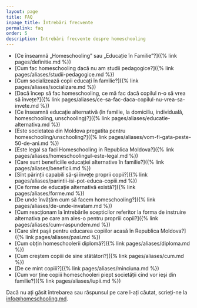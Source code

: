 ```yaml
---
layout: page
title: FAQ
inpage_title: Întrebări frecvente
permalink: faq
order: 5
description: Întrebări frecvente despre homeschooling
---
```


* [Ce înseamnă „Homeschooling” sau „Educație în Familie”?]({% link pages/definitie.md %})
* [Cum fac homeschooling dacă nu am studii pedagogice?]({%
  link pages/aliases/studii-pedagogice.md %})
* [Cum socializează copii educați în familie?]({% link
pages/aliases/socializare.md %})
* [Dacă încep să fac homeschooling, ce mă fac dacă copilul n-o să vrea să învețe?]({% link pages/aliases/ce-sa-fac-daca-copilul-nu-vrea-sa-invete.md %})
* [Ce înseamnă educație alternativă (în familie, la domiciliu, individuală,
homeschooling, unschooling)?]({% link pages/aliases/educatie-alternativa.md %})
* [Este societatea din Moldova pregatita pentru homeschooling/unschooling?]({%
link pages/aliases/vom-fi-gata-peste-50-de-ani.md %})
* [Este legal sa faci Homeschooling in Republica Moldova?]({% link
pages/aliases/homeschoolingul-este-legal.md %})
* [Care sunt beneficiile educației alternative în familie?]({% link
pages/aliases/beneficii.md %})
* [Sînt părinții capabili să-şi învețe proprii copii?]({% link
pages/aliases/parintii-isi-pot-educa-copiii.md %})
* [Ce forme de educație alternativă există?]({% link pages/aliases/forme.md %})
* [De unde învățăm cum să facem homeschooling?]({% link
pages/aliases/de-unde-invatam.md %})
* [Cum reacționam la întrebările scepticilor referitor la forma de instruire
alternativa pe care am ales-o pentru propriii copii?]({% link
pages/aliases/cum-raspundem.md %})
* [Care sînt pașii pentru educarea copiilor acasă în Republica Moldova?]({% link
pages/aliases/pasi.md %})
* [Cum obțin homeschoolerii diplomă?]({% link pages/aliases/diploma.md %})
* [Cum creștem copiii de sine stătători?]({% link pages/aliases/cum.md %})
* [De ce mint copiii?]({% link pages/aliases/minciuna.md %})
* [Cum vor ține copiii homeschooleri piept societății cînd vor ieși din familie?]({% link pages/aliases/lupii.md %})


Dacă nu ați găsit întrebarea sau răspunsul pe care l-ați căutat, scrieți-ne la
[info@homeschooling.md](mailto:info@homeschooling.md).

